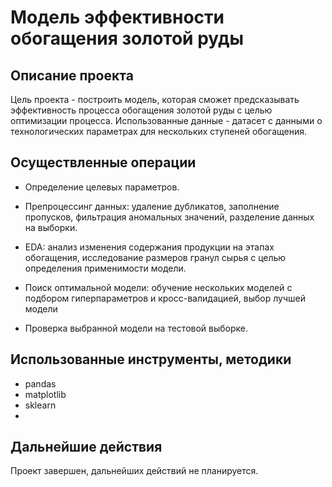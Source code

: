 # Модель эффективности обогащения золотой руды

## Описание проекта

Цель проекта - построить модель, которая сможет предсказывать эффективность процесса обогащения золотой руды с целью оптимизации процесса. Использованные данные - датасет с данными о технологических параметрах для нескольких ступеней обогащения.

## Осуществленные операции

* Определение целевых параметров.

* Препроцессинг данных: удаление дубликатов, заполнение пропусков, фильтрация аномальных значений, разделение данных на выборки.

* EDA: анализ изменения содержания продукции на этапах обогащения, исследование размеров гранул сырья с целью определения применимости модели.

* Поиск оптимальной модели: обучение нескольких моделей с подбором гиперпараметров и кросс-валидацией, выбор лучшей модели

* Проверка выбранной модели на тестовой выборке.

## Использованные инструменты, методики

* pandas
* matplotlib
* sklearn
* 

## Дальнейшие действия

Проект завершен, дальнейших действий не планируется.
